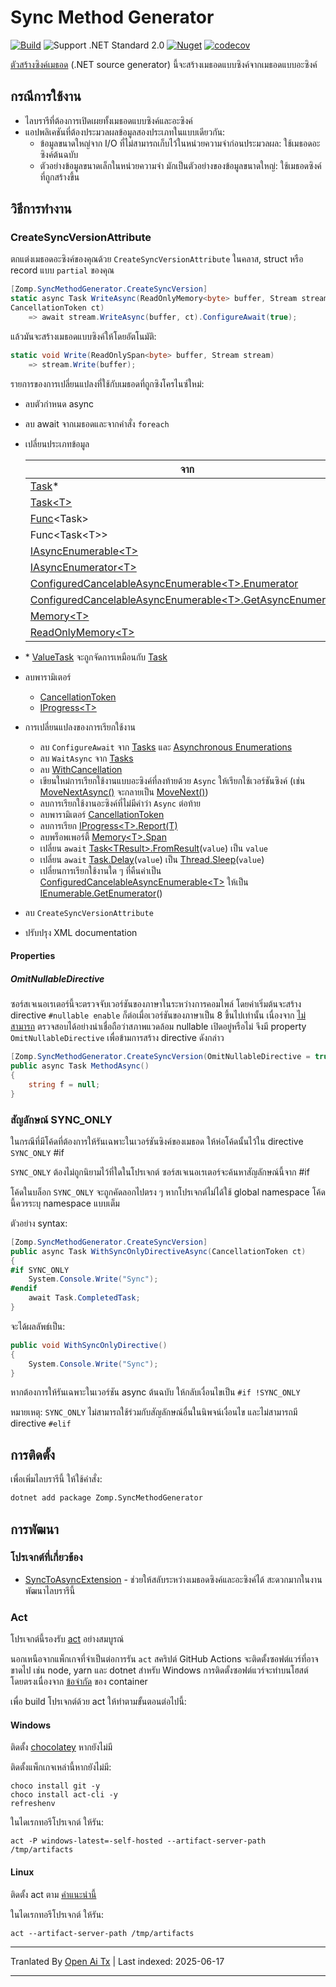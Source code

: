 # Sync Method Generator

[![Build](https://github.com/zompinc/sync-method-generator/actions/workflows/build.yml/badge.svg)](https://github.com/zompinc/sync-method-generator/actions/workflows/build.yml)
![Support .NET Standard 2.0](https://img.shields.io/badge/dotnet%20version-.NET%20Standard%202.0-blue)
[![Nuget](https://img.shields.io/nuget/v/Zomp.SyncMethodGenerator)](https://www.nuget.org/packages/Zomp.SyncMethodGenerator)
[![codecov](https://codecov.io/gh/zompinc/sync-method-generator/branch/master/graph/badge.svg)](https://codecov.io/gh/zompinc/sync-method-generator)

[ตัวสร้างซิงค์เมธอด](https://learn.microsoft.com/en-us/dotnet/csharp/roslyn-sdk/source-generators-overview) (.NET source generator) นี้จะสร้างเมธอดแบบซิงค์จากเมธอดแบบอะซิงค์

## กรณีการใช้งาน

- ไลบรารีที่ต้องการเปิดเผยทั้งเมธอดแบบซิงค์และอะซิงค์
- แอปพลิเคชันที่ต้องประมวลผลข้อมูลสองประเภทในแบบเดียวกัน:
  - ข้อมูลขนาดใหญ่จาก I/O ที่ไม่สามารถเก็บไว้ในหน่วยความจำก่อนประมวลผล: ใช้เมธอดอะซิงค์ต้นฉบับ
  - ตัวอย่างข้อมูลขนาดเล็กในหน่วยความจำ มักเป็นตัวอย่างของข้อมูลขนาดใหญ่: ใช้เมธอดซิงค์ที่ถูกสร้างขึ้น

## วิธีการทำงาน

### CreateSyncVersionAttribute

ตกแต่งเมธอดอะซิงค์ของคุณด้วย `CreateSyncVersionAttribute` ในคลาส, struct หรือ record แบบ `partial` ของคุณ

```cs
[Zomp.SyncMethodGenerator.CreateSyncVersion]
static async Task WriteAsync(ReadOnlyMemory<byte> buffer, Stream stream, 
CancellationToken ct)
    => await stream.WriteAsync(buffer, ct).ConfigureAwait(true);
```

แล้วมันจะสร้างเมธอดแบบซิงค์ให้โดยอัตโนมัติ:

```cs
static void Write(ReadOnlySpan<byte> buffer, Stream stream)
    => stream.Write(buffer);
```

รายการของการเปลี่ยนแปลงที่ใช้กับเมธอดที่ถูกซิงโครไนซ์ใหม่:

- ลบตัวกำหนด async
- ลบ await จากเมธอดและจากคำสั่ง `foreach`
- เปลี่ยนประเภทข้อมูล

  | จาก                                                                                                                                                                                                | เป็น                                                                                                                                   |
  | --------------------------------------------------------------------------------------------------------------------------------------------------------------------------------------------------- | ------------------------------------------------------------------------------------------------------------------------------------ |
  | [Task](https://learn.microsoft.com/en-us/dotnet/api/system.threading.tasks.task)*                                                                                                                   | void                                                                                                                                 |
  | [Task\<T>](https://learn.microsoft.com/en-us/dotnet/api/system.threading.tasks.task-1)                                                                                                              | T                                                                                                                                    |
  | [Func](https://learn.microsoft.com/en-us/dotnet/api/system.func-1)\<Task>                                                                                                                           | [Action](https://learn.microsoft.com/en-us/dotnet/api/system.action)                                                                 |
  | Func\<Task\<T>>                                                                                                                                                                                     | Func\<T>                                                                                                                             |
  | [IAsyncEnumerable\<T>](https://learn.microsoft.com/en-us/dotnet/api/system.collections.generic.iasyncenumerable-1)                                                                                  | [IEnumerable\<T>](https://learn.microsoft.com/en-us/dotnet/api/system.collections.generic.ienumerable-1)                             |
  | [IAsyncEnumerator\<T>](https://learn.microsoft.com/en-us/dotnet/api/system.collections.generic.iasyncenumerator-1)                                                                                  | [IEnumerator\<T>](https://learn.microsoft.com/en-us/dotnet/api/system.collections.generic.ienumerator-1)                             |
  | [ConfiguredCancelableAsyncEnumerable\<T>.Enumerator](https://learn.microsoft.com/en-us/dotnet/api/system.runtime.compilerservices.configuredcancelableasyncenumerable-1.enumerator)                 | [IEnumerator\<T>](https://learn.microsoft.com/en-us/dotnet/api/system.collections.generic.ienumerator-1)                             |
  | [ConfiguredCancelableAsyncEnumerable\<T>.GetAsyncEnumerator](https://learn.microsoft.com/en-us/dotnet/api/system.runtime.compilerservices.configuredcancelableasyncenumerable-1.getasyncenumerator) | [IEnumerable\<T>.GetEnumerator](https://learn.microsoft.com/en-us/dotnet/api/system.collections.generic.ienumerable-1.getenumerator) |
  | [Memory\<T>](https://learn.microsoft.com/en-us/dotnet/api/system.memory-1)                                                                                                                          | [Span\<T>](https://learn.microsoft.com/en-us/dotnet/api/system.span-1)                                                               |
  | [ReadOnlyMemory\<T>](https://learn.microsoft.com/en-us/dotnet/api/system.readonlymemory-1)                                                                                                          | [ReadOnlySpan\<T>](https://learn.microsoft.com/en-us/dotnet/api/system.readonlyspan-1)                                               |
- \* [ValueTask](https://learn.microsoft.com/en-us/dotnet/api/system.threading.tasks.valuetask) จะถูกจัดการเหมือนกับ [Task](https://learn.microsoft.com/en-us/dotnet/api/system.threading.tasks.task)
- ลบพารามิเตอร์
  - [CancellationToken](https://learn.microsoft.com/en-us/dotnet/api/system.threading.cancellationtoken)
  - [IProgress\<T>](https://learn.microsoft.com/en-us/dotnet/api/system.iprogress-1)
- การเปลี่ยนแปลงของการเรียกใช้งาน
  - ลบ `ConfigureAwait` จาก [Tasks](https://learn.microsoft.com/en-us/dotnet/api/system.threading.tasks.task.configureawait) และ [Asynchronous Enumerations](https://learn.microsoft.com/en-us/dotnet/api/system.threading.tasks.taskasyncenumerableextensions.configureawait)
  - ลบ `WaitAsync` จาก [Tasks](https://learn.microsoft.com/en-us/dotnet/api/system.threading.tasks.task.waitasync)
  - ลบ [WithCancellation](https://learn.microsoft.com/en-us/dotnet/api/system.threading.tasks.taskasyncenumerableextensions.withcancellation)
  - เขียนใหม่การเรียกใช้งานแบบอะซิงค์ที่ลงท้ายด้วย `Async` ให้เรียกใช้เวอร์ชันซิงค์ (เช่น [MoveNextAsync()](https://learn.microsoft.com/en-us/dotnet/api/system.collections.generic.iasyncenumerator-1.movenextasync) จะกลายเป็น [MoveNext()](https://learn.microsoft.com/en-us/dotnet/api/system.collections.ienumerator.movenext))
  - ลบการเรียกใช้งานอะซิงค์ที่ไม่มีคำว่า `Async` ต่อท้าย
  - ลบพารามิเตอร์ [CancellationToken](https://learn.microsoft.com/en-us/dotnet/api/system.threading.cancellationtoken)
  - ลบการเรียก [IProgress\<T>.Report(T)](https://learn.microsoft.com/en-us/dotnet/api/system.iprogress-1.report)
  - ลบพร็อพเพอร์ตี้ [Memory\<T>.Span](https://learn.microsoft.com/en-us/dotnet/api/system.memory-1.span)
  - เปลี่ยน `await` [Task\<TResult>.FromResult](https://learn.microsoft.com/en-us/dotnet/api/system.threading.tasks.task.fromresult)(`value`) เป็น `value`
  - เปลี่ยน `await` [Task.Delay](https://learn.microsoft.com/en-us/dotnet/api/system.threading.tasks.task.delay)(`value`) เป็น [Thread.Sleep](https://learn.microsoft.com/en-us/dotnet/api/system.threading.thread.sleep)(`value`)
  - เปลี่ยนการเรียกใช้งานใด ๆ ที่คืนค่าเป็น [ConfiguredCancelableAsyncEnumerable\<T>](https://learn.microsoft.com/en-us/dotnet/api/system.runtime.compilerservices.configuredcancelableasyncenumerable-1) ให้เป็น [IEnumerable.GetEnumerator](https://learn.microsoft.com/en-us/dotnet/api/system.collections.ienumerable.getenumerator)()
- ลบ `CreateSyncVersionAttribute`
- ปรับปรุง XML documentation

#### Properties

##### OmitNullableDirective

ซอร์สเจเนอเรเตอร์นี้จะตรวจจับเวอร์ชันของภาษาในระหว่างการคอมไพล์ โดยค่าเริ่มต้นจะสร้าง directive `#nullable enable` ก็ต่อเมื่อเวอร์ชันของภาษาเป็น 8 ขึ้นไปเท่านั้น เนื่องจาก [ไม่สามารถ](https://github.com/dotnet/roslyn/issues/49555) ตรวจสอบได้อย่างน่าเชื่อถือว่าสภาพแวดล้อม nullable เปิดอยู่หรือไม่ จึงมี property `OmitNullableDirective` เพื่อข้ามการสร้าง directive ดังกล่าว

```cs
[Zomp.SyncMethodGenerator.CreateSyncVersion(OmitNullableDirective = true)]
public async Task MethodAsync()
{
    string f = null;
}
```

### สัญลักษณ์ SYNC_ONLY

ในกรณีที่มีโค้ดที่ต้องการให้รันเฉพาะในเวอร์ชันซิงค์ของเมธอด ให้ห่อโค้ดนั้นไว้ใน directive `SYNC_ONLY` #if

`SYNC_ONLY` ต้องไม่ถูกนิยามไว้ที่ใดในโปรเจกต์ ซอร์สเจเนอเรเตอร์จะค้นหาสัญลักษณ์นี้จาก #if

โค้ดในบล็อก `SYNC_ONLY` จะถูกคัดลอกไปตรง ๆ หากโปรเจกต์ไม่ได้ใช้ global namespace โค้ดนี้ควรระบุ namespace แบบเต็ม

ตัวอย่าง syntax:

```cs
[Zomp.SyncMethodGenerator.CreateSyncVersion]
public async Task WithSyncOnlyDirectiveAsync(CancellationToken ct)
{
#if SYNC_ONLY
    System.Console.Write("Sync");
#endif
    await Task.CompletedTask;
}
```

จะได้ผลลัพธ์เป็น:

```cs
public void WithSyncOnlyDirective()
{
    System.Console.Write("Sync");
}
```

หากต้องการให้รันเฉพาะในเวอร์ชัน async ต้นฉบับ ให้กลับเงื่อนไขเป็น `#if !SYNC_ONLY`

หมายเหตุ: `SYNC_ONLY` ไม่สามารถใช้ร่วมกับสัญลักษณ์อื่นในนิพจน์เงื่อนไข และไม่สามารถมี directive `#elif`

## การติดตั้ง

เพื่อเพิ่มไลบรารีนี้ ให้ใช้คำสั่ง:

```sh
dotnet add package Zomp.SyncMethodGenerator
```

## การพัฒนา

### โปรเจกต์ที่เกี่ยวข้อง

- [SyncToAsyncExtension](https://marketplace.visualstudio.com/items?itemName=lsoft.SyncToAsyncExtension) - ช่วยให้สลับระหว่างเมธอดซิงค์และอะซิงค์ได้ สะดวกมากในงานพัฒนาไลบรารีนี้

### Act

โปรเจกต์นี้รองรับ [act](https://github.com/nektos/act) อย่างสมบูรณ์

นอกเหนือจากแพ็กเกจที่จำเป็นต่อการรัน `act` สคริปต์ GitHub Actions จะติดตั้งซอฟต์แวร์ที่อาจขาดไป เช่น node, yarn และ dotnet สำหรับ Windows การติดตั้งซอฟต์แวร์จะทำบนโฮสต์โดยตรงเนื่องจาก [ข้อจำกัด](https://github.com/nektos/act/issues/1608) ของ container

เพื่อ build โปรเจกต์ด้วย act ให้ทำตามขั้นตอนต่อไปนี้:

#### Windows

ติดตั้ง [chocolatey](https://chocolatey.org/install) หากยังไม่มี

ติดตั้งแพ็กเกจเหล่านี้หากยังไม่มี:

```pwsh
choco install git -y
choco install act-cli -y
refreshenv
```

ในไดเรกทอรีโปรเจกต์ ให้รัน:

```pwsh
act -P windows-latest=-self-hosted --artifact-server-path /tmp/artifacts
```

#### Linux

ติดตั้ง act ตาม [คำแนะนำนี้](https://lindevs.com/install-act-on-ubuntu)

ในไดเรกทอรีโปรเจกต์ ให้รัน:

```pwsh
act --artifact-server-path /tmp/artifacts
```


---

Tranlated By [Open Ai Tx](https://github.com/OpenAiTx/OpenAiTx) | Last indexed: 2025-06-17

---